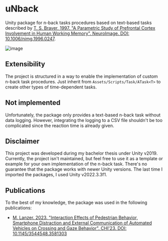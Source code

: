 # uNback 
Unity package for n-back tasks procedures based on text-based tasks described by [T. S. Braver. 1997. "A Parametric Study of Prefrontal Cortex Involvement in Human Working Memory". NeuroImage. DOI: 10.1006/nimg.1996.0247](https://www.sciencedirect.com/science/article/pii/S1053811996902475).

![image](https://github.com/wgnrto/uNback/assets/24171719/99c7b0ba-3f9e-4a7c-8358-11c99123f0ce)


## Extensibility 
The project is structured in a way to enable the implementation of custom n-back task procedures. Just inherit from `Assets/Scripts/Task/ATask<T>` to create other types of time-dependent tasks. 

## Not implemented 
Unfortunately, the package only provides a text-based n-back task without data logging. However, integrating the logging to a CSV file shouldn't be too complicated since the reaction time is already given. 

## Disclaimer 
This project was developed during my bachelor thesis under Unity v2019. Currently, the project isn't maintained, but feel free to use it as a template or example for your own implementation of the n-back task. There's no guarantee that the package works with newer Unity versions. The last time I imported the packages, I used Unity v2022.3.3f1.

## Publications 
To the best of my knowledge, the package was used in the following publications:
- [M. Lanzer. 2023. "Interaction Effects of Pedestrian Behavior, Smartphone Distraction and External Communication of Automated Vehicles on Crossing and Gaze Behavior". CHI'23. DOI: 10.1145/3544548.3581303](https://dl.acm.org/doi/full/10.1145/3544548.3581303)
